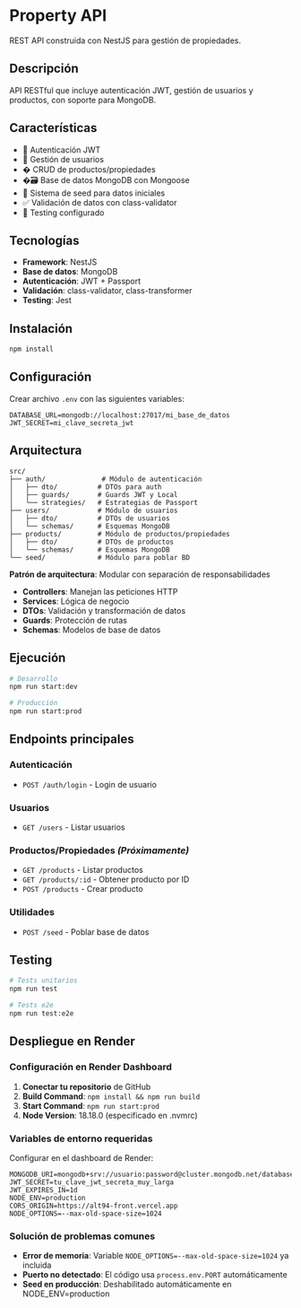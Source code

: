 # Property API

REST API construida con NestJS para gestión de propiedades.

## Descripción

API RESTful que incluye autenticación JWT, gestión de usuarios y productos, con soporte para MongoDB.

## Características

- 🔐 Autenticación JWT
- 👤 Gestión de usuarios
- � CRUD de productos/propiedades
- �🗃️ Base de datos MongoDB con Mongoose
- 🌱 Sistema de seed para datos iniciales
- ✅ Validación de datos con class-validator
- 🧪 Testing configurado

## Tecnologías

- **Framework**: NestJS
- **Base de datos**: MongoDB
- **Autenticación**: JWT + Passport
- **Validación**: class-validator, class-transformer
- **Testing**: Jest

## Instalación

```bash
npm install
```

## Configuración

Crear archivo `.env` con las siguientes variables:

```env
DATABASE_URL=mongodb://localhost:27017/mi_base_de_datos
JWT_SECRET=mi_clave_secreta_jwt
```

## Arquitectura

```
src/
├── auth/              # Módulo de autenticación
│   ├── dto/          # DTOs para auth
│   ├── guards/       # Guards JWT y Local
│   └── strategies/   # Estrategias de Passport
├── users/            # Módulo de usuarios
│   ├── dto/          # DTOs de usuarios
│   └── schemas/      # Esquemas MongoDB
├── products/         # Módulo de productos/propiedades  
│   ├── dto/          # DTOs de productos
│   └── schemas/      # Esquemas MongoDB
└── seed/             # Módulo para poblar BD
```

**Patrón de arquitectura**: Modular con separación de responsabilidades
- **Controllers**: Manejan las peticiones HTTP
- **Services**: Lógica de negocio
- **DTOs**: Validación y transformación de datos
- **Guards**: Protección de rutas
- **Schemas**: Modelos de base de datos

## Ejecución

```bash
# Desarrollo
npm run start:dev

# Producción
npm run start:prod
```

## Endpoints principales

### Autenticación
- `POST /auth/login` - Login de usuario

### Usuarios  
- `GET /users` - Listar usuarios

### Productos/Propiedades    *(Próximamente)*
- `GET /products` - Listar productos
- `GET /products/:id` - Obtener producto por ID
- `POST /products` - Crear producto 

### Utilidades
- `POST /seed` - Poblar base de datos

## Testing

```bash
# Tests unitarios
npm run test

# Tests e2e
npm run test:e2e
```

## Despliegue en Render

### Configuración en Render Dashboard
1. **Conectar tu repositorio** de GitHub
2. **Build Command**: `npm install && npm run build`
3. **Start Command**: `npm run start:prod`
4. **Node Version**: 18.18.0 (especificado en .nvmrc)

### Variables de entorno requeridas
Configurar en el dashboard de Render:

```
MONGODB_URI=mongodb+srv://usuario:password@cluster.mongodb.net/database
JWT_SECRET=tu_clave_jwt_secreta_muy_larga
JWT_EXPIRES_IN=1d
NODE_ENV=production
CORS_ORIGIN=https://alt94-front.vercel.app
NODE_OPTIONS=--max-old-space-size=1024
```

### Solución de problemas comunes
- **Error de memoria**: Variable `NODE_OPTIONS=--max-old-space-size=1024` ya incluida
- **Puerto no detectado**: El código usa `process.env.PORT` automáticamente
- **Seed en producción**: Deshabilitado automáticamente en NODE_ENV=production
